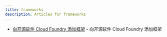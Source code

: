 ```yaml
---
title: frameworks
description: Articles for frameworks
---
```


* [向开源软件 Cloud Foundry 添加框架](/deploy/customize-framework.html) - 向开源软件 Cloud Foundry 添加框架
